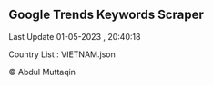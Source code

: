 

## Google Trends Keywords Scraper 
 
Last Update 01-05-2023 , 20:40:18

Country List :
VIETNAM.json



© Abdul Muttaqin 
